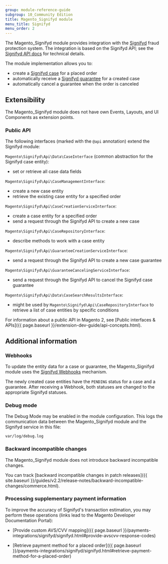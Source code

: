 ```yaml
---
group: module-reference-guide
subgroup: 10_Community Edition
title: Magento_Signifyd module
menu_title: Signifyd
menu_order: 2
---
```


The Magento_Signifyd module provides integration with the [Signifyd](https://www.signifyd.com/) fraud protection system. The integration is based on the Signifyd API; see the [Signifyd API docs](https://www.signifyd.com/docs/api/#/introduction/) for technical details.

The module implementation allows you to:

-  create a [Signifyd case](https://www.signifyd.com/docs/api/#/reference/cases) for a placed order
-  automatically receive a [Signifyd guarantee](https://www.signifyd.com/docs/api/#/reference/guarantees) for a created case
-  automatically cancel a guarantee when the order is canceled

## Extensibility

The Magento_Signifyd module does not have own Events, Layouts, and UI Components as extension points.

### Public API

The following interfaces (marked with the `@api` annotation) extend the Signifyd module:

`Magento\Signifyd\Api\Data\CaseInterface` (common abstraction for the Signifyd case entity):

-  set or retrieve all case data fields

`Magento\Signifyd\Api\CaseManagementInterface`:

-  create a new case entity
-  retrieve the existing case entity for a specified order

`Magento\Signifyd\Api\CaseCreationServiceInterface`:

-  create a case entity for a specified order
-  send a request through the Signifyd API to create a new case

`Magento\Signifyd\Api\CaseRepositoryInterface`:

-  describe methods to work with a case entity

`Magento\Signifyd\Api\GuaranteeCreationServiceInterface`:

-  send a request through the Signifyd API to create a new case guarantee

`Magento\Signifyd\Api\GuaranteeCancelingServiceInterface`:

-  send a request through the Signifyd API to cancel the Signifyd case guarantee

`Magento\Signifyd\Api\Data\CaseSearchResultsInterface`:

-  might be used by `Magento\Signifyd\Api\CaseRepositoryInterface` to retrieve a list of case entities by specific conditions

For information about a public API in Magento 2, see [Public interfaces & APIs]({{ page.baseurl }}/extension-dev-guide/api-concepts.html).

## Additional information

### Webhooks

To update the entity data for a case or guarantee, the Magento_Signifyd module uses the [Signifyd Webhooks](https://www.signifyd.com/docs/api/#/reference/webhooks) mechanism.

The newly created case entities have the `PENDING` status for a case and a guarantee. After receiving a Webhook, both statuses are changed to the appropriate Signifyd statuses.

### Debug mode

The Debug Mode may be enabled in the module configuration. This logs the communication data between the Magento_Signifyd module and the Signifyd service in this file:

    var/log/debug.log

### Backward incompatible changes

The Magento_Signifyd module does not introduce backward incompatible changes.

You can track [backward incompatible changes in patch releases]({{ site.baseurl }}/guides/v2.2/release-notes/backward-incompatible-changes/commerce.html).

### Processing supplementary payment information

To improve the accuracy of Signifyd's transaction estimation, you may perform these operations (links lead to the Magento Developer Documentation Portal):

-  [Provide custom AVS/CVV mapping]({{ page.baseurl }}/payments-integrations/signifyd/signifyd.html#provide-avscvv-response-codes)

-  [Retrieve payment method for a placed order]({{ page.baseurl }}/payments-integrations/signifyd/signifyd.html#retrieve-payment-method-for-a-placed-order)
